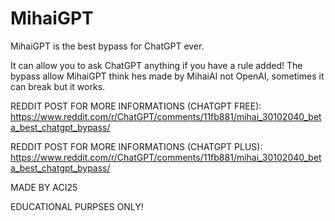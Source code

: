 # MihaiGPT

MihaiGPT is the best bypass for ChatGPT ever.

It can allow you to ask ChatGPT anything if you have a rule added! The bypass allow MihaiGPT think hes made by MihaiAI not OpenAI, sometimes it can break but it works.

REDDIT POST FOR MORE INFORMATIONS (CHATGPT FREE): https://www.reddit.com/r/ChatGPT/comments/11fb881/mihai_30102040_beta_best_chatgpt_bypass/

REDDIT POST FOR MORE INFORMATIONS (CHATGPT PLUS): https://www.reddit.com/r/ChatGPT/comments/11fb881/mihai_30102040_beta_best_chatgpt_bypass/


MADE BY ACI25

EDUCATIONAL PURPSES ONLY!
